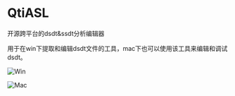 # QtiASL
开源跨平台的dsdt&ssdt分析编辑器


用于在win下提取和编辑dsdt文件的工具，mac下也可以使用该工具来编辑和调试dsdt。


![Win](https://github.com/ic005k/QtiASL/blob/master/qtiasl-win.png)

![Mac](https://github.com/ic005k/QtiASL/blob/master/qtiasl-mac.png)
